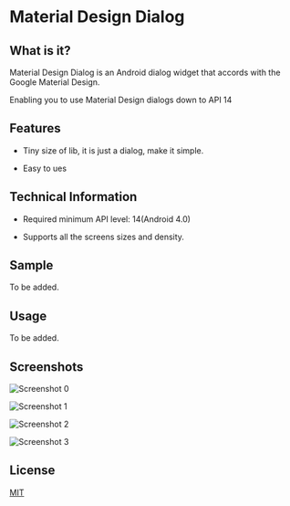 # Material Design Dialog

## What is it?

Material Design Dialog is an Android dialog widget that accords with the Google Material Design. 

Enabling you to use Material Design dialogs down to API 14

## Features

* Tiny size of lib, it is just a dialog, make it simple.

* Easy to ues

## Technical Information

* Required minimum API level: 14(Android 4.0)

* Supports all the screens sizes and density.

## Sample

To be added.

## Usage

To be added.

## Screenshots

![Screenshot 0](https://raw.githubusercontent.com/celerysoft/README/master/MaterialDesignDialog/sc01.gif "Screenshot 0")

![Screenshot 1](https://raw.githubusercontent.com/celerysoft/README/master/MaterialDesignDialog/sc01.png "Screenshot 1")

![Screenshot 2](https://raw.githubusercontent.com/celerysoft/README/master/MaterialDesignDialog/sc02.png "Screenshot 2")

![Screenshot 3](https://raw.githubusercontent.com/celerysoft/README/master/MaterialDesignDialog/sc03.png "Screenshot 3")

## License

[MIT](./LICENSE)